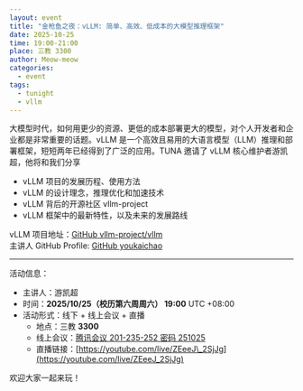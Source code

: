 ```yaml
---
layout: event
title: "金枪鱼之夜：vLLM: 简单、高效、低成本的大模型推理框架"
date: 2025-10-25
time: 19:00-21:00
place: 三教 3300
author: Meow-meow
categories:
  - event
tags:
  - tunight
  - vllm
---
```


大模型时代，如何用更少的资源、更低的成本部署更大的模型，对个人开发者和企业都是非常重要的话题。vLLM 是一个高效且易用的大语言模型（LLM）推理和部署框架，短短两年已经得到了广泛的应用。TUNA 邀请了 vLLM 核心维护者游凯超，他将和我们分享
- vLLM 项目的发展历程、使用方法
- vLLM 的设计理念，推理优化和加速技术
- vLLM 背后的开源社区 vllm-project
- vLLM 框架中的最新特性，以及未来的发展路线

vLLM 项目地址：[GitHub vllm-project/vllm](https://github.com/vllm-project/vllm) \
主讲人 GitHub Profile: [GitHub youkaichao](https://github.com/youkaichao)

 ---

活动信息：

* 主讲人：游凯超
* 时间：**2025/10/25（校历第六周周六） 19:00** UTC +08:00
* 活动形式：线下 + 线上会议 + 直播
  * 地点：三教 **3300**
  * 线上会议：[腾讯会议 201-235-252 密码 251025](https://meeting.tencent.com/dm/dt72Q09bkUPO)
  * 直播链接：[https://youtube.com/live/ZEeeJ\_2SjJg](https://youtube.com/live/ZEeeJ_2SjJg)


欢迎大家一起来玩！
